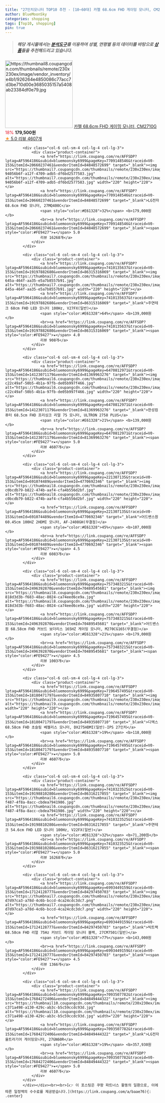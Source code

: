 ```yaml
---
title: "27인치모니터 TOP10 추천 - [10~60대] 카멜 68.6cm FHD 게이밍 모니터, CM2710G"
author: BlueMoonSky
categories: shopping
tags: [Top10, shopping]
pin: true
---
```


> ##### 해당 게시물에서는 [**분석도구**](https://itemscout.io/)를 이용하여 **성별**, **연령별** 등의 데이터를 바탕으로 [**상품**](https://link.coupang.com/a/baae76)들을 추천해드리고 있습니다.
<div class="container"><div class="row">
            <div class="col-6 col-sm-4 col-lg-4 col-lg-3">
                <div class="product-container">
                    <a href="https://link.coupang.com/re/AFFSDP?lptag=AF5964186&subid=bluemoonsky6999&pageKey=6259845233&traceid=V0-153&itemId=12739377959&vendorItemId=79528630312" target="_blank"><img src="https://thumbnail8.coupangcdn.com/thumbnails/remote/230x230ex/image/vendor_inventory/e4b1/926264e4850086c77acc7d3be710d00e3685035157a5408ab23384df0e79.jpg" alt="https://thumbnail8.coupangcdn.com/thumbnails/remote/230x230ex/image/vendor_inventory/e4b1/926264e4850086c77acc7d3be710d00e3685035157a5408ab23384df0e79.jpg" width="220" height="220"></a>
                    <a href="https://link.coupang.com/re/AFFSDP?lptag=AF5964186&subid=bluemoonsky6999&pageKey=6259845233&traceid=V0-153&itemId=12739377959&vendorItemId=79528630312" target="_blank">카멜 68.6cm FHD 게이밍 모니터, CM2710G</a>
                    <span style="color:#E61328">18%</span> <b>179,500원</b>
                    <br><a href="https://link.coupang.com/re/AFFSDP?lptag=AF5964186&subid=bluemoonsky6999&pageKey=6259845233&traceid=V0-153&itemId=12739377959&vendorItemId=79528630312" target="_blank"><span style="color:#FE9427">★</span> 5.0
                    리뷰 4607개</a>
                </div>
            </div>
            
            <div class="col-6 col-sm-4 col-lg-4 col-lg-3">
                <div class="product-container">
                    <a href="https://link.coupang.com/re/AFFSDP?lptag=AF5964186&subid=bluemoonsky6999&pageKey=7709148546&traceid=V0-153&itemId=20660237461&vendorItemId=84848572699" target="_blank"><img src="https://thumbnail7.coupangcdn.com/thumbnails/remote/230x230ex/image/retail/images/4013224759332494-94056b6f-a12f-4709-adb5-df6bd2577583.jpg" alt="https://thumbnail7.coupangcdn.com/thumbnails/remote/230x230ex/image/retail/images/4013224759332494-94056b6f-a12f-4709-adb5-df6bd2577583.jpg" width="220" height="220"></a>
                    <a href="https://link.coupang.com/re/AFFSDP?lptag=AF5964186&subid=bluemoonsky6999&pageKey=7709148546&traceid=V0-153&itemId=20660237461&vendorItemId=84848572699" target="_blank">LG전자 68.6cm FHD 모니터, 27MQ400C</a>
                    <span style="color:#E61328">32%</span> <b>179,000원</b>
                    <br><a href="https://link.coupang.com/re/AFFSDP?lptag=AF5964186&subid=bluemoonsky6999&pageKey=7709148546&traceid=V0-153&itemId=20660237461&vendorItemId=84848572699" target="_blank"><span style="color:#FE9427">★</span> 5.0
                    리뷰 16268개</a>
                </div>
            </div>
            
            <div class="col-6 col-sm-4 col-lg-4 col-lg-3">
                <div class="product-container">
                    <a href="https://link.coupang.com/re/AFFSDP?lptag=AF5964186&subid=bluemoonsky6999&pageKey=7410135637&traceid=V0-153&itemId=19197882680&vendorItemId=86315316069" target="_blank"><img src="https://thumbnail7.coupangcdn.com/thumbnails/remote/230x230ex/image/retail/images/2023/06/19/10/4/d5bfae60-645a-464f-aa35-e5a7b8557b91.jpg" alt="https://thumbnail7.coupangcdn.com/thumbnails/remote/230x230ex/image/retail/images/2023/06/19/10/4/d5bfae60-645a-464f-aa35-e5a7b8557b91.jpg" width="220" height="220"></a>
                    <a href="https://link.coupang.com/re/AFFSDP?lptag=AF5964186&subid=bluemoonsky6999&pageKey=7410135637&traceid=V0-153&itemId=19197882680&vendorItemId=86315316069" target="_blank">주연테크 68cm FHD LED 모니터 100Hz, V27FX(일반)</a>
                    <span style="color:#E61328">64%</span> <b>139,000원</b>
                    <br><a href="https://link.coupang.com/re/AFFSDP?lptag=AF5964186&subid=bluemoonsky6999&pageKey=7410135637&traceid=V0-153&itemId=19197882680&vendorItemId=86315316069" target="_blank"><span style="color:#FE9427">★</span> 4.0
                    리뷰 908개</a>
                </div>
            </div>
            
            <div class="col-6 col-sm-4 col-lg-4 col-lg-3">
                <div class="product-container">
                    <a href="https://link.coupang.com/re/AFFSDP?lptag=AF5964186&subid=bluemoonsky6999&pageKey=6470812971&traceid=V0-153&itemId=14123071179&vendorItemId=81369963276" target="_blank"><img src="https://thumbnail6.coupangcdn.com/thumbnails/remote/230x230ex/image/retail/images/1159903253772076-c22c49af-50b5-4b1a-97fb-de05b997f466.jpg" alt="https://thumbnail6.coupangcdn.com/thumbnails/remote/230x230ex/image/retail/images/1159903253772076-c22c49af-50b5-4b1a-97fb-de05b997f466.jpg" width="220" height="220"></a>
                    <a href="https://link.coupang.com/re/AFFSDP?lptag=AF5964186&subid=bluemoonsky6999&pageKey=6470812971&traceid=V0-153&itemId=14123071179&vendorItemId=81369963276" target="_blank">한성컴퓨터 68.5cm FHD 프리싱크 리얼 75 모니터, ULTRON 2758 PLUS</a>
                    <span style="color:#E61328">21%</span> <b>139,000원</b>
                    <br><a href="https://link.coupang.com/re/AFFSDP?lptag=AF5964186&subid=bluemoonsky6999&pageKey=6470812971&traceid=V0-153&itemId=14123071179&vendorItemId=81369963276" target="_blank"><span style="color:#FE9427">★</span> 5.0
                    리뷰 4607개</a>
                </div>
            </div>
            
            <div class="col-6 col-sm-4 col-lg-4 col-lg-3">
                <div class="product-container">
                    <a href="https://link.coupang.com/re/AFFSDP?lptag=AF5964186&subid=bluemoonsky6999&pageKey=221307135&traceid=V0-153&itemId=691074489&vendorItemId=4770692346" target="_blank"><img src="https://thumbnail8.coupangcdn.com/thumbnails/remote/230x230ex/image/retail/images/3957534888593852-c0bcdb79-b822-474b-aaf4-cfa4b556d2bf.jpg" alt="https://thumbnail8.coupangcdn.com/thumbnails/remote/230x230ex/image/retail/images/3957534888593852-c0bcdb79-b822-474b-aaf4-cfa4b556d2bf.jpg" width="220" height="220"></a>
                    <a href="https://link.coupang.com/re/AFFSDP?lptag=AF5964186&subid=bluemoonsky6999&pageKey=221307135&traceid=V0-153&itemId=691074489&vendorItemId=4770692346" target="_blank">어드밴스원 60.45cm 100HZ 2HDMI 모니터, AF-2408GH(무결점)</a>
                    <span style="color:#E61328">45%</span> <b>107,000원</b>
                    <br><a href="https://link.coupang.com/re/AFFSDP?lptag=AF5964186&subid=bluemoonsky6999&pageKey=221307135&traceid=V0-153&itemId=691074489&vendorItemId=4770692346" target="_blank"><span style="color:#FE9427">★</span> 4.5
                    리뷰 6083개</a>
                </div>
            </div>
            
            <div class="col-6 col-sm-4 col-lg-4 col-lg-3">
                <div class="product-container">
                    <a href="https://link.coupang.com/re/AFFSDP?lptag=AF5964186&subid=bluemoonsky6999&pageKey=7573483215&traceid=V0-153&itemId=2496392870&vendorItemId=70489545681" target="_blank"><img src="https://thumbnail8.coupangcdn.com/thumbnails/remote/230x230ex/image/retail/images/18047534793312-818d3d3b-f683-48ac-8024-ca74eed6ce9a.jpg" alt="https://thumbnail8.coupangcdn.com/thumbnails/remote/230x230ex/image/retail/images/18047534793312-818d3d3b-f683-48ac-8024-ca74eed6ce9a.jpg" width="220" height="220"></a>
                    <a href="https://link.coupang.com/re/AFFSDP?lptag=AF5964186&subid=bluemoonsky6999&pageKey=7573483215&traceid=V0-153&itemId=2496392870&vendorItemId=70489545681" target="_blank">어드밴스원 68.58cm FHD 커브드 보더리스 165HZ 게이밍 모니터, M270CG165(무결점)</a>
                    <span style="color:#E61328">21%</span> <b>179,000원</b>
                    <br><a href="https://link.coupang.com/re/AFFSDP?lptag=AF5964186&subid=bluemoonsky6999&pageKey=7573483215&traceid=V0-153&itemId=2496392870&vendorItemId=70489545681" target="_blank"><span style="color:#FE9427">★</span> 4.5
                    리뷰 1003개</a>
                </div>
            </div>
            
            <div class="col-6 col-sm-4 col-lg-4 col-lg-3">
                <div class="product-container">
                    <a href="https://link.coupang.com/re/AFFSDP?lptag=AF5964186&subid=bluemoonsky6999&pageKey=7196457495&traceid=V0-153&itemId=18180471797&vendorItemId=84935807710" target="_blank"><img src="https://thumbnail9.coupangcdn.com/thumbnails/remote/230x230ex/image/vendor_inventory/408e/ddda3189d749b7807d5c4397ea06dd5206002604f793eb0833b14362dc80.jpg" alt="https://thumbnail9.coupangcdn.com/thumbnails/remote/230x230ex/image/vendor_inventory/408e/ddda3189d749b7807d5c4397ea06dd5206002604f793eb0833b14362dc80.jpg" width="220" height="220"></a>
                    <a href="https://link.coupang.com/re/AFFSDP?lptag=AF5964186&subid=bluemoonsky6999&pageKey=7196457495&traceid=V0-153&itemId=18180471797&vendorItemId=84935807710" target="_blank">디엑스 68.58cm FHD 초슬림 베젤리스 모니터, DX275HDMI(일반)-IPS 27인치</a>
                    <span style="color:#E61328">19%</span> <b>118,000원</b>
                    <br><a href="https://link.coupang.com/re/AFFSDP?lptag=AF5964186&subid=bluemoonsky6999&pageKey=7196457495&traceid=V0-153&itemId=18180471797&vendorItemId=84935807710" target="_blank"><span style="color:#FE9427">★</span> 5.0
                    리뷰 4607개</a>
                </div>
            </div>
            
            <div class="col-6 col-sm-4 col-lg-4 col-lg-3">
                <div class="product-container">
                    <a href="https://link.coupang.com/re/AFFSDP?lptag=AF5964186&subid=bluemoonsky6999&pageKey=7410323525&traceid=V0-153&itemId=19198810280&vendorItemId=86316217055" target="_blank"><img src="https://thumbnail6.coupangcdn.com/thumbnails/remote/230x230ex/image/retail/images/2023/06/19/11/3/d3445a95-f487-4f8a-8acc-cbdea7941986.jpg" alt="https://thumbnail6.coupangcdn.com/thumbnails/remote/230x230ex/image/retail/images/2023/06/19/11/3/d3445a95-f487-4f8a-8acc-cbdea7941986.jpg" width="220" height="220"></a>
                    <a href="https://link.coupang.com/re/AFFSDP?lptag=AF5964186&subid=bluemoonsky6999&pageKey=7410323525&traceid=V0-153&itemId=19198810280&vendorItemId=86316217055" target="_blank">주연테크 54.6cm FHD LED 모니터 100Hz, V22FX(일반)</a>
                    <span style="color:#E61328">32%</span> <b>71,200원</b>
                    <br><a href="https://link.coupang.com/re/AFFSDP?lptag=AF5964186&subid=bluemoonsky6999&pageKey=7410323525&traceid=V0-153&itemId=19198810280&vendorItemId=86316217055" target="_blank"><span style="color:#FE9427">★</span> 5.0
                    리뷰 16268개</a>
                </div>
            </div>
            
            <div class="col-6 col-sm-4 col-lg-4 col-lg-3">
                <div class="product-container">
                    <a href="https://link.coupang.com/re/AFFSDP?lptag=AF5964186&subid=bluemoonsky6999&pageKey=6993449159&traceid=V0-153&itemId=17124128777&vendorItemId=84297450703" target="_blank"><img src="https://thumbnail7.coupangcdn.com/thumbnails/remote/230x230ex/image/retail/images/7832984345122870-d7d97ca3-a78d-4c6b-bccd-4ca24cdc3dc7.png" alt="https://thumbnail7.coupangcdn.com/thumbnails/remote/230x230ex/image/retail/images/7832984345122870-d7d97ca3-a78d-4c6b-bccd-4ca24cdc3dc7.png" width="220" height="220"></a>
                    <a href="https://link.coupang.com/re/AFFSDP?lptag=AF5964186&subid=bluemoonsky6999&pageKey=6993449159&traceid=V0-153&itemId=17124128777&vendorItemId=84297450703" target="_blank">빅트랙 68.58cm FHD 리얼 75Hz 커브드 게이밍 모니터 블랙, 27CM7501(일반)</a>
                    <span style="color:#E61328">77%</span> <b>143,000원</b>
                    <br><a href="https://link.coupang.com/re/AFFSDP?lptag=AF5964186&subid=bluemoonsky6999&pageKey=6993449159&traceid=V0-153&itemId=17124128777&vendorItemId=84297450703" target="_blank"><span style="color:#FE9427">★</span> 4.5
                    리뷰 1366개</a>
                </div>
            </div>
            
            <div class="col-6 col-sm-4 col-lg-4 col-lg-3">
                <div class="product-container">
                    <a href="https://link.coupang.com/re/AFFSDP?lptag=AF5964186&subid=bluemoonsky6999&pageKey=7093507782&traceid=V0-153&itemId=17684272406&vendorItemId=84849444322" target="_blank"><img src="https://thumbnail10.coupangcdn.com/thumbnails/remote/230x230ex/image/retail/images/4013224523140600-c371a498-a130-429c-ab3c-b5c59ccdc93d.jpg" alt="https://thumbnail10.coupangcdn.com/thumbnails/remote/230x230ex/image/retail/images/4013224523140600-c371a498-a130-429c-ab3c-b5c59ccdc93d.jpg" width="220" height="220"></a>
                    <a href="https://link.coupang.com/re/AFFSDP?lptag=AF5964186&subid=bluemoonsky6999&pageKey=7093507782&traceid=V0-153&itemId=17684272406&vendorItemId=84849444322" target="_blank">LG전자 울트라기어 게이밍모니터, 27GN60R</a>
                    <span style="color:#E61328">19%</span> <b>357,930원</b>
                    <br><a href="https://link.coupang.com/re/AFFSDP?lptag=AF5964186&subid=bluemoonsky6999&pageKey=7093507782&traceid=V0-153&itemId=17684272406&vendorItemId=84849444322" target="_blank"><span style="color:#FE9427">★</span> 5.0
                    리뷰 4607개</a>
                </div>
            </div>
            </div></div><br><br>[👉 이 포스팅은 쿠팡 파트너스 활동의 일환으로, 이에 따른 일정액의 수수료를 제공받습니다.](https://link.coupang.com/a/baae76){: .center}